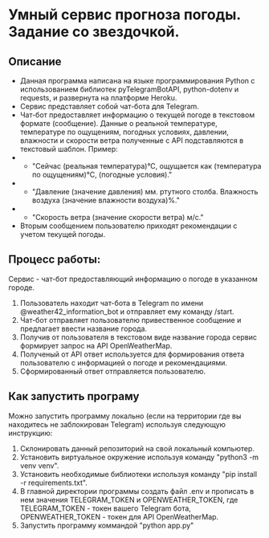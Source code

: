 # Умный сервис прогноза погоды. Задание со звездочкой.
## Описание
- Данная программа написана на языке программирования Python с использованием библиотек pyTelegramBotAPI, python-dotenv и requests, и развернута на платформе Heroku.
- Сервис представляет собой чат-бота для Telegram.
- Чат-бот предоставляет информацию о текущей погоде в текстовом формате (сообщение). Данные о реальной температуре, температуре по ощущениям, погодных условиях, давлении, влажности и скорости ветра полученные с API подставляются в  текстовый шаблон. Пример:
- - "Сейчас (реальная температура)°С, ощущается как (температура по ощущениям)°С, (погодные условия)."
- - "Давление (значение давления) мм. ртутного столба. Влажность воздуха (значение влажности воздуха)%."
- - "Скорость ветра (значение скорости ветра) м/с."
- Вторым сообщением пользователю приходят рекомендации с учетом текущей погоды.

## Процесс работы:
Сервис - чат-бот предоставляющий информацию о погоде в указанном городе.
1) Пользователь находит чат-бота в Telegram по имени @weather42_information_bot и отправляет ему команду /start.
2) Чат-бот отправляет пользователю привественное сообщение и предлагает ввести название города.
3) Получив от пользователя в текстовом виде название города сервис формирует запрос на API OpenWeatherMap.
4) Полученый от API ответ используется для формирования ответа пользователю с информацией о погоде и рекомендациями. 
5) Сформированный ответ отправляется пользователю.

## Как запустить програму
Можно запустить программу локально (если на территории где вы находитесь не заблокирован Telegram) используя следующую инструкцию:
1. Склонировать данный репозиторий на свой локальный компьютер.
2. Установить виртуальное окружение используя команду "python3 -m venv venv".
3. Установить необходимые библиотеки используя команду "pip install -r requirements.txt".
4. В главной директории программы создать файл .env и прописать в нем значения TELEGRAM_TOKEN и OPENWEATHER_TOKEN, где TELEGRAM_TOKEN - токен вашего Telegram бота, OPENWEATHER_TOKEN - токен для API OpenWeatherMap.
5. Запустить программу коммандой "python app.py"
